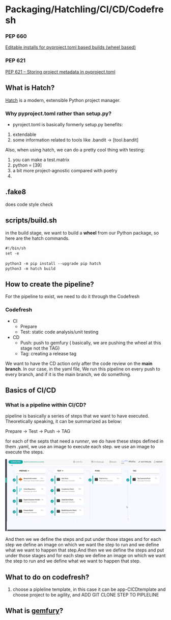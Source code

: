 # Packaging/Hatchling/CI/CD/Codefresh
### PEP 660 
[Editable installs for pyproject.toml based builds (wheel based)](https://peps.python.org/pep-0660/)
### PEP 621 
[PEP 621 – Storing project metadata in pyproject.toml](https://peps.python.org/pep-0621/)

## What is Hatch?
[Hatch](https://hatch.pypa.io/latest/) is a modern, extensible Python project manager.

### Why pyproject.toml rather than setup.py?
* pyroject.toml is basically formerly setup.py
benefits:
1) extendable
2) some information related to tools like .bandit -> [tool.bandit]


Also, when using hatch, we can do a pretty cool thing with testing: 
1) you can make a test.matrix
2) python = [39]
3) a bit more project-agnostic compared with poetry
4) 
## .fake8
does code style check
## scripts/build.sh
in the build stage, we want to build a **wheel** from our Python package, so here are the hatch commands.
```
#!/bin/sh
set -e

python3 -m pip install --upgrade pip hatch
python3 -m hatch build
```

## How to create the pipeline?
For the pipeline to exist, we need to do it through the Codefresh
### Codefresh
* CI
  * Prepare
  * Test: static code analysis/unit testing
* CD
  * Push: push to gemfury ( basically, we are pushing the wheel at this stage not the TAG) 
  * Tag: creating a release tag
  
We want to have the CD action only after the code review on the **main branch**. In our case, in the yaml file, We run this pipeline on every push to every branch, and if it is the main branch, we do something. 


## Basics of CI/CD
### What is a pipeline within CI/CD?
pipeline is basically a series of steps that we want to have executed. 
Theoretically speaking, it can be summarized as below: 

Prepare -> Test -> Push -> TAG

for each of the septs that need a *runner*, we do have these steps defined in them .yaml, we use an image to execute each step.
we use an image to execute the steps.

![Screenshot](https://github.com/farnoosh27/NLP/blob/main/DevOps/Screenshot%202023-08-01%20at%2011.56.36%20AM.png)

And then we we define the steps and put under those stages and for each step we define an image on which we want the step to run and we define what we want to happen that step.And then we we define the steps and put under those stages and for each step we define an image on which we want the step to run and we define what we want to happen that step.
## What to do on codefresh? 
1) choose a pipleline template, in this case it can be app-CICDtemplate and choose project to be agility, and ADD GIT CLONE STEP TO PIPLELINE

## What is [gemfury](https://gemfury.com/)?
